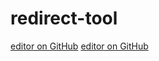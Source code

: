 # redirect-tool

[editor on GitHub](https://www.plantgate.net)
[editor on GitHub](https://optisailor12.github.io/redirect-tool/)
